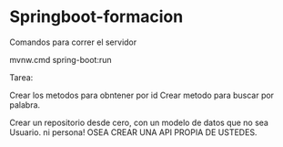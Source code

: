 # Springboot-formacion

Comandos para correr el servidor 

mvnw.cmd spring-boot:run


Tarea:


Crear los metodos para obntener por id
Crear metodo para buscar por palabra. 


Crear un repositorio desde cero, con un modelo de datos que no sea Usuario. ni persona! 
OSEA CREAR UNA API PROPIA DE USTEDES.

